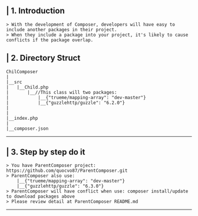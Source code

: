 | 1. Introduction
----------------
    > With the development of Composer, developers will have easy to include another packages in their project.
    > When they include a package into your project, it's likely to cause conflicts if the package overlap. 


| 2. Directory Struct
-----------------------

    ChilComposer
    |
    |__src
    |   |__Child.php
    |       |__//This class will two packages: 
    |           |__{"trueme/mapping-array": "dev-master"}
    |           |__{"guzzlehttp/guzzle": "6.2.0"}
    |
    |
    |__index.php
    |
    |__composer.json
-----------------------


| 3. Step by step do it
-----------------------
    > You have ParentComposer project: https://github.com/quocvo87/ParentComposer.git
    > ParentComposer also use: 
        |__{"trueme/mapping-array": "dev-master"}
        |__{"guzzlehttp/guzzle": "6.3.0"}
    > ParentComposer will have conflict when use: composer install/update to download packages above
    > Please review detail at ParentComposer README.md
-----------------------


